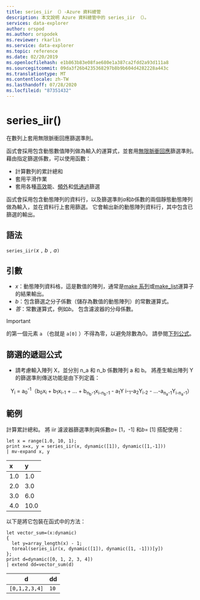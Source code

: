 ```yaml
---
title: series_iir （）-Azure 資料總管
description: 本文說明 Azure 資料總管中的 series_iir （）。
services: data-explorer
author: orspod
ms.author: orspodek
ms.reviewer: rkarlin
ms.service: data-explorer
ms.topic: reference
ms.date: 02/20/2019
ms.openlocfilehash: e1b863b83e08fae680e1a387ca2fdd2a93d111a8
ms.sourcegitcommit: 09da3f26b4235368297b8b9b604d4282228a443c
ms.translationtype: MT
ms.contentlocale: zh-TW
ms.lasthandoff: 07/28/2020
ms.locfileid: "87351432"
---
```

# <a name="series_iir"></a>series_iir()

在數列上套用無限脈衝回應篩選準則。  

函式會採用包含動態數值陣列做為輸入的運算式，並套用[無限脈衝回應](https://en.wikipedia.org/wiki/Infinite_impulse_response)篩選準則。 藉由指定篩選係數，可以使用函數：
* 計算數列的累計總和
* 套用平滑作業
* 套用各種[高效](https://en.wikipedia.org/wiki/High-pass_filter)能、[頻外](https://en.wikipedia.org/wiki/Band-pass_filter)和[低通過](https://en.wikipedia.org/wiki/Low-pass_filter)篩選

函式會採用包含動態陣列的資料行，以及篩選準則*a*和*b*係數的兩個靜態動態陣列做為輸入，並在資料行上套用篩選。 它會輸出新的動態陣列資料行，其中包含已篩選的輸出。  

## <a name="syntax"></a>語法

`series_iir(`*x* `,` *b* `,` *a*`)`

## <a name="arguments"></a>引數

* *x*：動態陣列資料格，這是數值的陣列，通常是[make 系列](make-seriesoperator.md)或[make_list](makelist-aggfunction.md)運算子的結果輸出。
* *b*：包含篩選之分子係數（儲存為數值的動態陣列）的常數運算式。
* *答*：常數運算式，例如*b*。 包含濾波器的分母係數。

> [!IMPORTANT]
> 的第一個元素 `a` （也就是 `a[0]` ）不得為零，以避免除數為0。 請參閱[下列公式](#the-filters-recursive-formula)。

## <a name="the-filters-recursive-formula"></a>篩選的遞迴公式

* 請考慮輸入陣列 X，並分別 n_a 和 n_b 係數陣列 a 和 b。 將產生輸出陣列 Y 的篩選準則傳送功能是由下列定義：

<div align="center">
Y<sub>i</sub> = a<sub>0</sub><sup>-1</sup>（b<sub>0</sub>x<sub>i</sub> 
 + b<sub>1</sub>x<sub>i-1</sub> + ... + b<sub>n<sub>b</sub>-1</sub>x<sub>i-n<sub>b</sub>-1</sub> 
 - a<sub>1</sub>Y i-<sub>1</sub>-a<sub>2</sub>Y<sub>i-2</sub> - ...-a<sub>n<sub>a</sub>-1</sub>Y<sub>i-n<sub>a</sub>-1</sub>）
</div>

## <a name="example"></a>範例

計算累計總和。 將 iir 濾波器篩選準則與係數*a*= [1，-1] 和*b*= [1] 搭配使用：  

<!-- csl: https://help.kusto.windows.net:443/Samples -->
```kusto
let x = range(1.0, 10, 1);
print x=x, y = series_iir(x, dynamic([1]), dynamic([1,-1]))
| mv-expand x, y
```

| x | y |
|:--|:--|
|1.0|1.0|
|2.0|3.0|
|3.0|6.0|
|4.0|10.0|

以下是將它包裝在函式中的方法：

<!-- csl: https://help.kusto.windows.net:443/Samples -->
```kusto
let vector_sum=(x:dynamic)
{
  let y=array_length(x) - 1;
  toreal(series_iir(x, dynamic([1]), dynamic([1, -1]))[y])
};
print d=dynamic([0, 1, 2, 3, 4])
| extend dd=vector_sum(d)
```

|d            |dd  |
|-------------|----|
|`[0,1,2,3,4]`|`10`|
